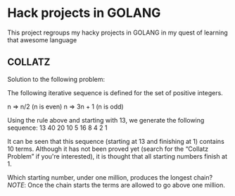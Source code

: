 # Hack projects in GOLANG

This project regroups my hacky projects in GOLANG in my quest of learning that awesome language

## COLLATZ

Solution to the following problem:

The following iterative sequence is defined for the set of positive integers.

n => n/2 (n is even)
n => 3n + 1 (n is odd)

Using the rule above and starting with 13, we generate the following sequence:
13 40 20 10 5 16 8 4 2 1

It can be seen that this sequence (starting at 13 and finishing at 1) contains 10 terms. Although it has
not been proved yet (search for the “Collatz Problem” if you're interested), it is thought that all
starting numbers finish at 1.

Which starting number, under one million, produces the longest chain?
*NOTE*: Once the chain starts the terms are allowed to go above one million.
